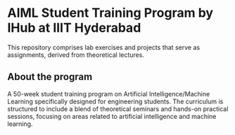 # AIML Student Training Program by IHub at IIIT Hyderabad
This repository comprises lab exercises and projects that serve as assignments, derived from theoretical lectures.

## About the program
A 50-week student training program on Artificial Intelligence/Machine Learning specifically designed for engineering students. The curriculum is structured to include a blend of theoretical seminars and hands-on practical sessions, focusing on areas related to artificial intelligence and machine learning.
